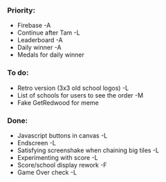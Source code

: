 ### Priority:
* Firebase -A
* Continue after Tam -L
* Leaderboard -A
* Daily winner -A
* Medals for daily winner

### To do:
* Retro version (3x3 old school logos) -L
* List of schools for users to see the order -M
* Fake GetRedwood for meme

### Done:
* Javascript buttons in canvas -L
* Endscreen -L
* Satisfying screenshake when chaining big tiles -L
* Experimenting with score -L
* Score/school display rework -F
* Game Over check -L

